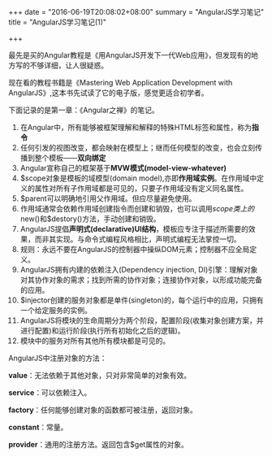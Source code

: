 +++
date = "2016-06-19T20:08:02+08:00"
summary = "AngularJS学习笔记"
title = "AngularJS学习笔记(1)"

+++

最先是买的Angular教程是《用AngularJS开发下一代Web应用》，但发现有的地方写的不够详细，让人很疑惑。

现在看的教程书籍是《Mastering Web Application Development with AngularJS》,这本书先试读了它的电子版，感觉更适合初学者。

下面记录的是第一章：《Angular之禅》的笔记。

1. 在Angular中，所有能够被框架理解和解释的特殊HTML标签和属性，称为**指令**
2. 任何引发的视图改变，都会映射在模型上；继而任何模型的改变，也会立刻传播到整个模板——**双向绑定**
3. Angular宣称自己的框架基于**MVW模式(model-view-whatever)**
4. $scope对象是模板的域模型(domain model),亦即**作用域实例**。在作用域中定义的属性对所有子作用域都是可见的，只要子作用域没有定义同名属性。
5. $parent可以明确地引用父作用域。但应尽量避免使用。
6. 作用域通常会依赖作用域创建指令而创建和销毁，也可以调用$scope类上的$new()和$destory()方法，手动创建和销毁。
7. AngularJS提倡**声明式(declarative)UI结构**，模板应专注于描述所需要的效果，而非其实现。与命令式编程风格相比，声明式编程无法掌控一切。
8. 规则：永远不要在AngularJS的控制器中操纵DOM元素；控制器不应全局定义。
9. AngularJS拥有内建的依赖注入(Dependency injection, DI)引擎：理解对象对其协作对象的需求；找到所需的协作对象；连接协作对象，以形成功能完备的应用。
10. $injector创建的服务对象都是单件(singleton)的，每个运行中的应用，只拥有一个给定服务的实例。
11. AngularJS将模块的生命周期分为两个阶段，配置阶段(收集对象创建方案，并进行配置)和运行阶段(执行所有初始化之后的逻辑)。
12. 模块中的服务对所有其他所有模块都是可见的。

AngularJS中注册对象的方法：

**value**：无法依赖于其他对象，只对非常简单的对象有效。

**service**：可以依赖注入。

**factory**：任何能够创建对象的函数都可被注册，返回对象。

**constant**：常量。

**provider**：通用的注册方法。返回包含$get属性的对象。




